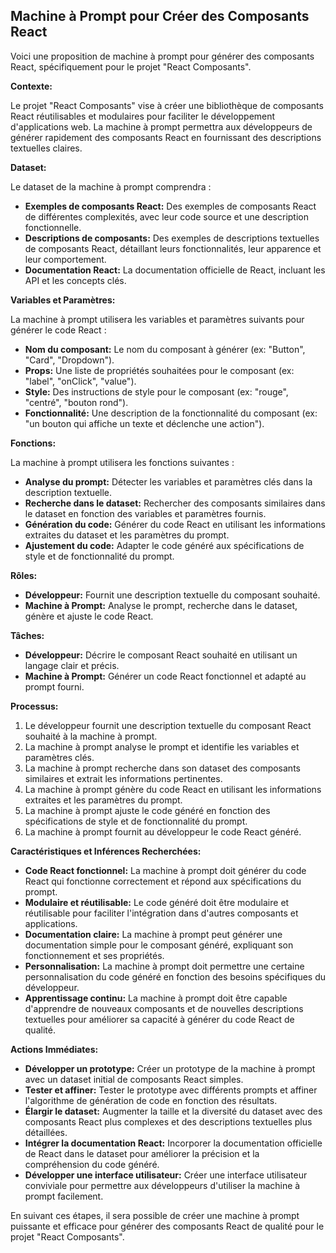 ## Machine à Prompt pour Créer des Composants React

Voici une proposition de machine à prompt pour générer des composants React, spécifiquement pour le projet "React Composants".

**Contexte:**

Le projet "React Composants" vise à créer une bibliothèque de composants React réutilisables et modulaires pour faciliter le développement d'applications web. La machine à prompt permettra aux développeurs de générer rapidement des composants React en fournissant des descriptions textuelles claires.

**Dataset:**

Le dataset de la machine à prompt comprendra :

* **Exemples de composants React:** Des exemples de composants React de différentes complexités, avec leur code source et une description fonctionnelle.
* **Descriptions de composants:** Des exemples de descriptions textuelles de composants React, détaillant leurs fonctionnalités, leur apparence et leur comportement.
* **Documentation React:** La documentation officielle de React, incluant les API et les concepts clés.

**Variables et Paramètres:**

La machine à prompt utilisera les variables et paramètres suivants pour générer le code React :

* **Nom du composant:** Le nom du composant à générer (ex: "Button", "Card", "Dropdown").
* **Props:** Une liste de propriétés souhaitées pour le composant (ex: "label", "onClick", "value").
* **Style:** Des instructions de style pour le composant (ex: "rouge", "centré", "bouton rond").
* **Fonctionnalité:** Une description de la fonctionnalité du composant (ex: "un bouton qui affiche un texte et déclenche une action").

**Fonctions:**

La machine à prompt utilisera les fonctions suivantes :

* **Analyse du prompt:** Détecter les variables et paramètres clés dans la description textuelle.
* **Recherche dans le dataset:** Rechercher des composants similaires dans le dataset en fonction des variables et paramètres fournis.
* **Génération du code:** Générer du code React en utilisant les informations extraites du dataset et les paramètres du prompt.
* **Ajustement du code:** Adapter le code généré aux spécifications de style et de fonctionnalité du prompt.

**Rôles:**

* **Développeur:** Fournit une description textuelle du composant souhaité.
* **Machine à Prompt:** Analyse le prompt, recherche dans le dataset, génère et ajuste le code React.

**Tâches:**

* **Développeur:** Décrire le composant React souhaité en utilisant un langage clair et précis.
* **Machine à Prompt:** Générer un code React fonctionnel et adapté au prompt fourni.

**Processus:**

1. Le développeur fournit une description textuelle du composant React souhaité à la machine à prompt.
2. La machine à prompt analyse le prompt et identifie les variables et paramètres clés.
3. La machine à prompt recherche dans son dataset des composants similaires et extrait les informations pertinentes.
4. La machine à prompt génère du code React en utilisant les informations extraites et les paramètres du prompt.
5. La machine à prompt ajuste le code généré en fonction des spécifications de style et de fonctionnalité du prompt.
6. La machine à prompt fournit au développeur le code React généré.

**Caractéristiques et Inférences Recherchées:**

* **Code React fonctionnel:** La machine à prompt doit générer du code React qui fonctionne correctement et répond aux spécifications du prompt.
* **Modulaire et réutilisable:** Le code généré doit être modulaire et réutilisable pour faciliter l'intégration dans d'autres composants et applications.
* **Documentation claire:** La machine à prompt peut générer une documentation simple pour le composant généré, expliquant son fonctionnement et ses propriétés.
* **Personnalisation:** La machine à prompt doit permettre une certaine personnalisation du code généré en fonction des besoins spécifiques du développeur.
* **Apprentissage continu:** La machine à prompt doit être capable d'apprendre de nouveaux composants et de nouvelles descriptions textuelles pour améliorer sa capacité à générer du code React de qualité.



**Actions Immédiates:**

* **Développer un prototype:** Créer un prototype de la machine à prompt avec un dataset initial de composants React simples.
* **Tester et affiner:** Tester le prototype avec différents prompts et affiner l'algorithme de génération de code en fonction des résultats.
* **Élargir le dataset:** Augmenter la taille et la diversité du dataset avec des composants React plus complexes et des descriptions textuelles plus détaillées.
* **Intégrer la documentation React:** Incorporer la documentation officielle de React dans le dataset pour améliorer la précision et la compréhension du code généré.
* **Développer une interface utilisateur:** Créer une interface utilisateur conviviale pour permettre aux développeurs d'utiliser la machine à prompt facilement.



En suivant ces étapes, il sera possible de créer une machine à prompt puissante et efficace pour générer des composants React de qualité pour le projet "React Composants".
